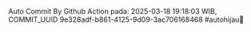 Auto Commit By Github Action pada: 2025-03-18 19:18:03 WIB, COMMIT_UUID 9e328adf-b861-4125-9d09-3ac706168468 #autohijau🗿
